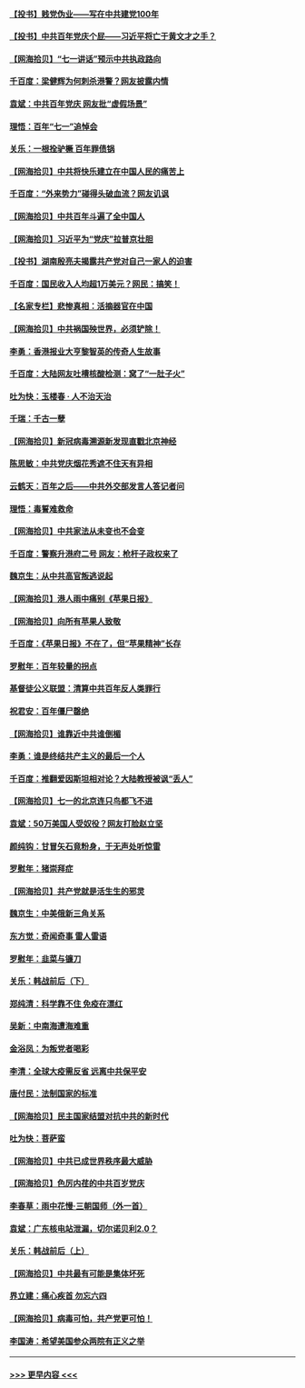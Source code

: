 #### [【投书】贱党伪业——写在中共建党100年](../pages/nsc993/n13067843.md?t=07051702) 
#### [【投书】中共百年党庆个屁——习近平将亡于黄文才之手？](../pages/nsc993/n13067425.md?t=07051702) 
#### [【网海拾贝】“七一讲话”预示中共执政路向](../pages/nsc993/n13066434.md?t=07051702) 
#### [千百度：梁健辉为何刺杀港警？网友披露内情](../pages/nsc993/n13066979.md?t=07051702) 
#### [袁斌：中共百年党庆 网友批“虚假场景”](../pages/nsc993/n13066385.md?t=07051702) 
#### [理悟：百年“七一”追悼会](../pages/nsc993/n13066106.md?t=07051702) 
#### [关乐：一根拴驴橛 百年罪债锅](../pages/nsc993/n13066089.md?t=07051702) 
#### [【网海拾贝】中共将快乐建立在中国人民的痛苦上](../pages/nsc993/n13064939.md?t=07051702) 
#### [千百度：“外来势力”碰得头破血流？网友讥讽](../pages/nsc993/n13064878.md?t=07051702) 
#### [【网海拾贝】中共百年斗遍了全中国人](../pages/nsc993/n13060020.md?t=07051702) 
#### [【网海拾贝】习近平为“党庆”拉普京壮胆](../pages/nsc993/n13057781.md?t=07051702) 
#### [【投书】湖南殷亮夫揭露共产党对自己一家人的迫害](../pages/nsc993/n13057744.md?t=07051702) 
#### [千百度：国民收入人均超1万美元？网民：搞笑！](../pages/nsc993/n13057692.md?t=07051702) 
#### [【名家专栏】悲惨真相：活摘器官在中国](../pages/nsc993/n13056611.md?t=07051702) 
#### [【网海拾贝】中共祸国殃世界，必须铲除！](../pages/nsc993/n13056011.md?t=07051702) 
#### [李勇：香港报业大亨黎智英的传奇人生故事](../pages/nsc993/n13055258.md?t=07051702) 
#### [千百度：大陆网友吐槽核酸检测：窝了“一肚子火”](../pages/nsc993/n13055194.md?t=07051702) 
#### [吐为快：玉楼春 · 人不治天治](../pages/nsc993/n13054028.md?t=07051702) 
#### [千瑞：千古一孽](../pages/nsc993/n13054016.md?t=07051702) 
#### [【网海拾贝】新冠病毒溯源新发现直戳北京神经](../pages/nsc993/n13052425.md?t=07051702) 
#### [陈思敏：中共党庆烟花秀遮不住天有异相](../pages/nsc993/n13052020.md?t=07051702) 
#### [云鹤天：百年之后——中共外交部发言人答记者问](../pages/nsc993/n13051604.md?t=07051702) 
#### [理悟：毒誓难救命](../pages/nsc993/n13051601.md?t=07051702) 
#### [【网海拾贝】中共家法从未变也不会变](../pages/nsc993/n13050366.md?t=07051702) 
#### [千百度：警察升港府二号 网友：枪杆子政权来了](../pages/nsc993/n13050261.md?t=07051702) 
#### [魏京生：从中共高官叛逃说起](../pages/nsc993/n13048997.md?t=07051702) 
#### [【网海拾贝】港人雨中痛别《苹果日报》](../pages/nsc993/n13048941.md?t=07051702) 
#### [【网海拾贝】向所有苹果人致敬](../pages/nsc993/n13046795.md?t=07051702) 
#### [千百度：《苹果日报》不在了，但“苹果精神”长存](../pages/nsc993/n13046703.md?t=07051702) 
#### [罗慰年：百年较量的拐点](../pages/nsc993/n13046542.md?t=07051702) 
#### [基督徒公义联盟：清算中共百年反人类罪行](../pages/nsc993/n13046499.md?t=07051702) 
#### [祝君安：百年僵尸罄绝](../pages/nsc993/n13045595.md?t=07051702) 
#### [【网海拾贝】谁靠近中共谁倒楣](../pages/nsc993/n13044667.md?t=07051702) 
#### [李勇：谁是终结共产主义的最后一个人](../pages/nsc993/n13044397.md?t=07051702) 
#### [千百度：推翻爱因斯坦相对论？大陆教授被讽“丢人”](../pages/nsc993/n13043908.md?t=07051702) 
#### [【网海拾贝】七一的北京连只鸟都飞不进](../pages/nsc993/n13041377.md?t=07051702) 
#### [袁斌：50万美国人受奴役？网友打脸赵立坚](../pages/nsc993/n13041330.md?t=07051702) 
#### [颜纯钩：甘冒矢石竟粉身，于无声处听惊雷](../pages/nsc993/n13041140.md?t=07051702) 
#### [罗慰年：猪崇拜症](../pages/nsc993/n13041071.md?t=07051702) 
#### [【网海拾贝】共产党就是活生生的邪灵](../pages/nsc993/n13036627.md?t=07051702) 
#### [魏京生：中美俄新三角关系](../pages/nsc993/n13035986.md?t=07051702) 
#### [东方觉：奇闻奇事 雷人雷语](../pages/nsc993/n13035878.md?t=07051702) 
#### [罗慰年：韭菜与镰刀](../pages/nsc993/n13034374.md?t=07051702) 
#### [关乐：韩战前后（下）](../pages/nsc993/n13034113.md?t=07051702) 
#### [郑纯清：科学靠不住 免疫在漂红](../pages/nsc993/n13034093.md?t=07051702) 
#### [吴新：中南海遭海难重](../pages/nsc993/n13034084.md?t=07051702) 
#### [金浴凤：为叛党者喝彩](../pages/nsc993/n13034058.md?t=07051702) 
#### [李清：全球大疫需反省 远离中共保平安](../pages/nsc993/n13033784.md?t=07051702) 
#### [唐付民：法制国家的标准](../pages/nsc993/n13032944.md?t=07051702) 
#### [【网海拾贝】民主国家结盟对抗中共的新时代](../pages/nsc993/n13031717.md?t=07051702) 
#### [吐为快：菩萨蛮](../pages/nsc993/n13030033.md?t=07051702) 
#### [【网海拾贝】中共已成世界秩序最大威胁](../pages/nsc993/n13028138.md?t=07051702) 
#### [【网海拾贝】色厉内荏的中共百岁党庆](../pages/nsc993/n13025582.md?t=07051702) 
#### [李春草：雨中花慢‧三朝国师（外一首）](../pages/nsc993/n13025567.md?t=07051702) 
#### [袁斌：广东核电站泄漏，切尔诺贝利2.0？](../pages/nsc993/n13025475.md?t=07051702) 
#### [关乐：韩战前后（上）](../pages/nsc993/n13025387.md?t=07051702) 
#### [【网海拾贝】中共最有可能是集体坏死](../pages/nsc993/n13023101.md?t=07051702) 
#### [界立建：痛心疾首 勿忘六四](../pages/nsc993/n13022339.md?t=07051702) 
#### [【网海拾贝】病毒可怕，共产党更可怕！](../pages/nsc993/n13020728.md?t=07051702) 
#### [李国涛：希望美国参众两院有正义之举](../pages/nsc993/n13020674.md?t=07051702) 

----
#### [ >>> 更早内容 <<< ](../indexes/nsc993-earlier.md)
